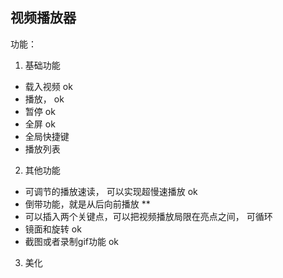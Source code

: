 ﻿
## 视频播放器

功能：

1. 基础功能
  - 载入视频 ok
  - 播放， ok
  - 暂停 ok 
  - 全屏 ok
  - 全局快捷键 
  - 播放列表 

2. 其他功能
  - 可调节的播放速读， 可以实现超慢速播放 ok
  - 倒带功能，就是从后向前播放   **
  - 可以插入两个关键点，可以把视频播放局限在亮点之间， 可循环
  - 镜面和旋转 ok
  - 截图或者录制gif功能 ok

3. 美化
  
